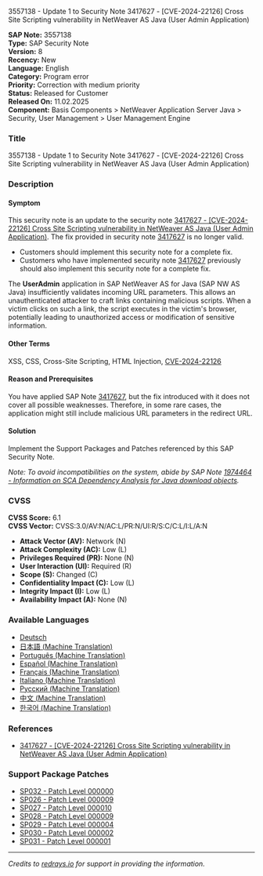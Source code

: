 3557138 - Update 1 to Security Note 3417627 - [CVE-2024-22126] Cross Site Scripting vulnerability in NetWeaver AS Java (User Admin Application)

**SAP Note:** 3557138  
**Type:** SAP Security Note  
**Version:** 8  
**Recency:** New  
**Language:** English  
**Category:** Program error  
**Priority:** Correction with medium priority  
**Status:** Released for Customer  
**Released On:** 11.02.2025  
**Component:** Basis Components > NetWeaver Application Server Java > Security, User Management > User Management Engine

### Title
3557138 - Update 1 to Security Note 3417627 - [CVE-2024-22126] Cross Site Scripting vulnerability in NetWeaver AS Java (User Admin Application)

### Description
#### Symptom
This security note is an update to the security note [3417627 - [CVE-2024-22126] Cross Site Scripting vulnerability in NetWeaver AS Java (User Admin Application)](https://me.sap.com/notes/3417627). The fix provided in security note [3417627](https://me.sap.com/notes/3417627) is no longer valid.

- Customers should implement this security note for a complete fix.
- Customers who have implemented security note [3417627](https://me.sap.com/notes/3417627) previously should also implement this security note for a complete fix.

The **UserAdmin** application in SAP NetWeaver AS for Java (SAP NW AS Java) insufficiently validates incoming URL parameters. This allows an unauthenticated attacker to craft links containing malicious scripts. When a victim clicks on such a link, the script executes in the victim's browser, potentially leading to unauthorized access or modification of sensitive information.

#### Other Terms
XSS, CSS, Cross-Site Scripting, HTML Injection, [CVE-2024-22126](https://www.cve.org/CVERecord?id=CVE-2024-22126)

#### Reason and Prerequisites
You have applied SAP Note [3417627](https://me.sap.com/notes/3417627), but the fix introduced with it does not cover all possible weaknesses. Therefore, in some rare cases, the application might still include malicious URL parameters in the redirect URL.

#### Solution
Implement the Support Packages and Patches referenced by this SAP Security Note.

*Note: To avoid incompatibilities on the system, abide by SAP Note [1974464 - Information on SCA Dependency Analysis for Java download objects](https://me.sap.com/notes/1974464).*

### CVSS
**CVSS Score:** 6.1  
**CVSS Vector:** CVSS:3.0/AV:N/AC:L/PR:N/UI:R/S:C/C:L/I:L/A:N

- **Attack Vector (AV):** Network (N)
- **Attack Complexity (AC):** Low (L)
- **Privileges Required (PR):** None (N)
- **User Interaction (UI):** Required (R)
- **Scope (S):** Changed (C)
- **Confidentiality Impact (C):** Low (L)
- **Integrity Impact (I):** Low (L)
- **Availability Impact (A):** None (N)

### Available Languages
- [Deutsch](https://me.sap.com/notes/0003557138/D)
- [日本語 (Machine Translation)](https://me.sap.com/notes/0003557138/J)
- [Português (Machine Translation)](https://me.sap.com/notes/0003557138/P)
- [Español (Machine Translation)](https://me.sap.com/notes/0003557138/S)
- [Français (Machine Translation)](https://me.sap.com/notes/0003557138/F)
- [Italiano (Machine Translation)](https://me.sap.com/notes/0003557138/I)
- [Русский (Machine Translation)](https://me.sap.com/notes/0003557138/R)
- [中文 (Machine Translation)](https://me.sap.com/notes/0003557138/1)
- [한국어 (Machine Translation)](https://me.sap.com/notes/0003557138/3)

### References
- [3417627 - [CVE-2024-22126] Cross Site Scripting vulnerability in NetWeaver AS Java (User Admin Application)](https://me.sap.com/notes/3417627)

### Support Package Patches
- [SP032 - Patch Level 000000](https://userapps.support.sap.com/sap/support/swdc/notes?cvnr=73554900100200001504&support_package=SP032&patch_level=000000)
- [SP026 - Patch Level 000009](https://userapps.support.sap.com/sap/support/swdc/notes?cvnr=73554900100200001504&support_package=SP026&patch_level=000009)
- [SP027 - Patch Level 000010](https://userapps.support.sap.com/sap/support/swdc/notes?cvnr=73554900100200001504&support_package=SP027&patch_level=000010)
- [SP028 - Patch Level 000009](https://userapps.support.sap.com/sap/support/swdc/notes?cvnr=73554900100200001504&support_package=SP028&patch_level=000009)
- [SP029 - Patch Level 000004](https://userapps.support.sap.com/sap/support/swdc/notes?cvnr=73554900100200001504&support_package=SP029&patch_level=000004)
- [SP030 - Patch Level 000002](https://userapps.support.sap.com/sap/support/swdc/notes?cvnr=73554900100200001504&support_package=SP030&patch_level=000002)
- [SP031 - Patch Level 000001](https://userapps.support.sap.com/sap/support/swdc/notes?cvnr=73554900100200001504&support_package=SP031&patch_level=000001)

---

*Credits to [redrays.io](https://redrays.io) for support in providing the information.*